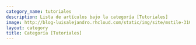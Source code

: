 ```yaml
---
category_name: tutoriales
description: Lista de artículos bajo la categoría [Tutoriales]
image: http://blog-luisalejandro.rhcloud.com/static/img/site/mstile-310x310.png
layout: category
title: Categoría [Tutoriales]
---
```

